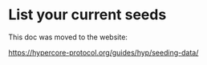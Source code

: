 # List your current seeds

This doc was moved to the website:

https://hypercore-protocol.org/guides/hyp/seeding-data/
